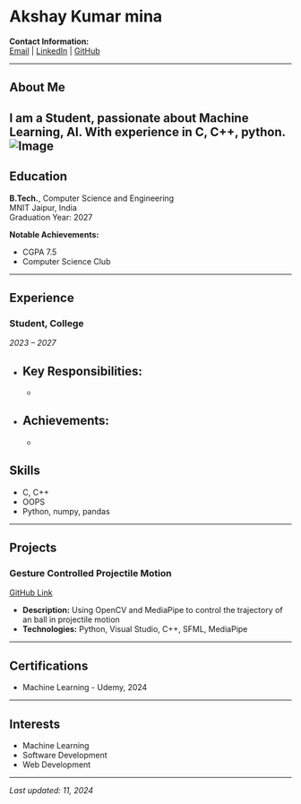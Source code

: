 

# Akshay Kumar mina

**Contact Information:**  
[Email](akshaymina47@gmail.com) | [LinkedIn](https://linkedin.com/in/ak47) | [GitHub](https://github.com/Akshay-kumar-mina)  

---

## About Me
I am a Student, passionate about Machine Learning, AI. With experience in C, C++, python. 
![Image](https://png.pngtree.com/element_our/20200609/ourlarge/pngtree-children-s-programming-education-image_2229580.jpg)
---

## Education
**B.Tech.**, Computer Science and Engineering  
	MNIT Jaipur, India  
Graduation Year: 2027  

**Notable Achievements:**  
- CGPA 7.5 
- Computer Science Club  

---

## Experience
### Student, College  
*2023 – 2027*  
- **Key Responsibilities:**
  - 
  - 
- **Achievements:**
  - 
  -

## Skills
- C, C++
- OOPS
- Python, numpy, pandas

---

## Projects
### Gesture Controlled Projectile Motion  
[GitHub Link](https://github.com/yourusername/Projectile)  
- **Description:** Using OpenCV and MediaPipe to control the trajectory of an ball in projectile motion 
- **Technologies:** Python, Visual Studio, C++, SFML, MediaPipe

---

## Certifications
- Machine Learning - Udemy, 2024

---

## Interests
- Machine Learning
- Software Development
- Web Development

---

_Last updated: 11, 2024_





